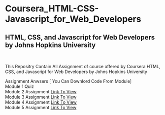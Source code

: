 # Coursera_HTML-CSS-Javascript_for_Web_Developers
<h2> HTML, CSS, and Javascript for Web Developers by Johns Hopkins University </h2><br>
<p>This Repositry Contain All Assignment of cource offered by Coursera HTML, CSS, and Javascript for Web Developers by Johns Hopkins University </p>
Assignment Anwsers [ You Can Downlord Code From Module]<br>
Module 1 Quiz <br>
Module 2 Assignment <a href="https://hammad774.github.io/Coursera_HTML-CSS-Javascript_for_Web_Developers/Module/Module2/">Link To View<a><br>
Module 3 Assignment <a href="https://hammad774.github.io/Coursera_HTML-CSS-Javascript_for_Web_Developers/Module/Module3/">Link To View<a><br>
Module 4 Assignment <a href="https://hammad774.github.io/Coursera_HTML-CSS-Javascript_for_Web_Developers/Module/Module4/">Link To View<a><br>
Module 5 Assignment <a href="https://hammad774.github.io/Coursera_HTML-CSS-Javascript_for_Web_Developers/Module/Module5/">Link To View<a><br>


